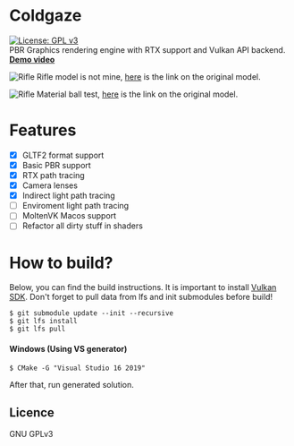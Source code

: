 # Coldgaze
[![License: GPL v3](https://img.shields.io/badge/License-GPLv3-blue.svg)](https://www.gnu.org/licenses/gpl-3.0)  
PBR Graphics rendering engine with RTX support and Vulkan API backend. [**Demo video**](https://youtu.be/h3EHKwdCwBs)

![Rifle](https://github.com/ShpakovNikita/Coldgaze/blob/master/images/RenderedRifle.png)
Rifle model is not mine, [here](https://sketchfab.com/3d-models/rainier-ak-3d-57aef8cdf42046a39f1ad9b428756213) is the link on the original model.  

![Rifle](https://github.com/ShpakovNikita/Coldgaze/blob/master/images/MaterialBall.png)
Material ball test, [here](https://sketchfab.com/3d-models/material-ball-in-3d-coat-a6bdf1d11d714e07b9dd99dda02de965) is the link on the original model.  


# Features
- [x] GLTF2 format support
- [x] Basic PBR support
- [x] RTX path tracing
- [x] Camera lenses
- [x] Indirect light path tracing
- [ ] Enviroment light path tracing
- [ ] MoltenVK Macos support
- [ ] Refactor all dirty stuff in shaders

# How to build?
Below, you can find the build instructions. It is important to install [Vulkan SDK](https://www.lunarg.com/vulkan-sdk/). Don't forget to pull data from lfs and init submodules before build!
```
$ git submodule update --init --recursive
$ git lfs install
$ git lfs pull
```

#### Windows (Using VS generator)
```
$ CMake -G "Visual Studio 16 2019"
```
After that, run generated solution.


## Licence

GNU GPLv3
